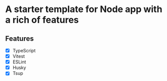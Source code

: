 # A starter template for Node app with a rich of features

## Features

- [x] TypeScript
- [x] Vitest
- [x] ESLint
- [x] Husky
- [x] Tsup

